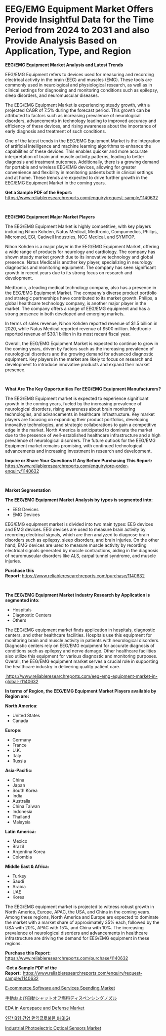 <p><h1>EEG/EMG Equipment Market Offers Provide Insightful Data for the Time Period from 2024 to 2031 and also Provide Analysis Based on Application, Type, and Region</h1></p><p><strong>EEG/EMG Equipment Market Analysis and Latest Trends</strong></p>
<p><p>EEG/EMG Equipment refers to devices used for measuring and recording electrical activity in the brain (EEG) and muscles (EMG). These tools are commonly used in neurological and physiological research, as well as in clinical settings for diagnosing and monitoring conditions such as epilepsy, sleep disorders, and neuromuscular diseases.</p><p>The EEG/EMG Equipment Market is experiencing steady growth, with a projected CAGR of 7.5% during the forecast period. This growth can be attributed to factors such as increasing prevalence of neurological disorders, advancements in technology leading to improved accuracy and efficiency of these devices, and rising awareness about the importance of early diagnosis and treatment of such conditions.</p><p>One of the latest trends in the EEG/EMG Equipment Market is the integration of artificial intelligence and machine learning algorithms to enhance the capabilities of these devices. This enables quicker and more accurate interpretation of brain and muscle activity patterns, leading to better diagnosis and treatment outcomes. Additionally, there is a growing demand for portable and wireless EEG/EMG devices, allowing for greater convenience and flexibility in monitoring patients both in clinical settings and at home. These trends are expected to drive further growth in the EEG/EMG Equipment Market in the coming years.</p></p>
<p><strong>Get a Sample PDF of the Report:&nbsp;</strong> <a href="https://www.reliableresearchreports.com/enquiry/request-sample/1140632">https://www.reliableresearchreports.com/enquiry/request-sample/1140632</a></p>
<p>&nbsp;</p>
<p><strong>EEG/EMG Equipment Major Market Players</strong></p>
<p><p>The EEG/EMG Equipment Market is highly competitive, with key players including Nihon Kohden, Natus Medical, Medtronic, Compumedics, Philips, Micromed, EGI, Cadwell Industries, NCC Medical, and SYMTOP. </p><p>Nihon Kohden is a major player in the EEG/EMG Equipment Market, offering a wide range of products for neurology and cardiology. The company has shown steady market growth due to its innovative technology and global presence. Natus Medical is another key player, specializing in neurology diagnostics and monitoring equipment. The company has seen significant growth in recent years due to its strong focus on research and development.</p><p>Medtronic, a leading medical technology company, also has a presence in the EEG/EMG Equipment Market. The company's diverse product portfolio and strategic partnerships have contributed to its market growth. Philips, a global healthcare technology company, is another major player in the market. The company offers a range of EEG/EMG equipment and has a strong presence in both developed and emerging markets.</p><p>In terms of sales revenue, Nihon Kohden reported revenue of $1.5 billion in 2020, while Natus Medical reported revenue of $500 million. Medtronic reported revenue of $30.1 billion in its most recent fiscal year.</p><p>Overall, the EEG/EMG Equipment Market is expected to continue to grow in the coming years, driven by factors such as the increasing prevalence of neurological disorders and the growing demand for advanced diagnostic equipment. Key players in the market are likely to focus on research and development to introduce innovative products and expand their market presence.</p></p>
<p>&nbsp;</p>
<p><strong>What Are The Key Opportunities For EEG/EMG Equipment Manufacturers?</strong></p>
<p><p>The EEG/EMG Equipment market is expected to experience significant growth in the coming years, fueled by the increasing prevalence of neurological disorders, rising awareness about brain monitoring technologies, and advancements in healthcare infrastructure. Key market players are focusing on expanding their product portfolios, developing innovative technologies, and strategic collaborations to gain a competitive edge in the market. North America is anticipated to dominate the market due to the presence of well-established healthcare infrastructure and a high prevalence of neurological disorders. The future outlook for the EEG/EMG Equipment market remains promising, with continued technological advancements and increasing investment in research and development.</p></p>
<p><strong>Inquire or Share Your Questions If Any Before Purchasing This Report:</strong> <a href="https://www.reliableresearchreports.com/enquiry/pre-order-enquiry/1140632">https://www.reliableresearchreports.com/enquiry/pre-order-enquiry/1140632</a></p>
<p>&nbsp;</p>
<p><strong>Market Segmentation</strong></p>
<p><strong>The EEG/EMG Equipment Market Analysis by types is segmented into:</strong></p>
<p><ul><li>EEG Devices</li><li>EMG Devices</li></ul></p>
<p><p>EEG/EMG equipment market is divided into two main types: EEG devices and EMG devices. EEG devices are used to measure brain activity by recording electrical signals, which are then analyzed to diagnose brain disorders such as epilepsy, sleep disorders, and brain injuries. On the other hand, EMG devices are used to measure muscle activity by recording electrical signals generated by muscle contractions, aiding in the diagnosis of neuromuscular disorders like ALS, carpal tunnel syndrome, and muscle injuries.</p></p>
<p><strong>Purchase this Report:&nbsp;</strong><a href="https://www.reliableresearchreports.com/purchase/1140632">https://www.reliableresearchreports.com/purchase/1140632</a></p>
<p>&nbsp;</p>
<p><strong>The EEG/EMG Equipment Market Industry Research by Application is segmented into:</strong></p>
<p><ul><li>Hospitals</li><li>Diagnostic Centers</li><li>Others</li></ul></p>
<p><p>The EEG/EMG equipment market finds application in hospitals, diagnostic centers, and other healthcare facilities. Hospitals use this equipment for monitoring brain and muscle activity in patients with neurological disorders. Diagnostic centers rely on EEG/EMG equipment for accurate diagnosis of conditions such as epilepsy and nerve damage. Other healthcare facilities also utilize this equipment for various diagnostic and monitoring purposes. Overall, the EEG/EMG equipment market serves a crucial role in supporting the healthcare industry in delivering quality patient care.</p></p>
<p><a href="https://www.reliableresearchreports.com/eeg-emg-equipment-market-in-global-r1140632">&nbsp;https://www.reliableresearchreports.com/eeg-emg-equipment-market-in-global-r1140632</a></p>
<p><strong>In terms of Region, the EEG/EMG Equipment Market Players available by Region are:</strong></p>
<p>
    <p> <strong> North America: </strong>
        <ul>
            <li>United States</li>
            <li>Canada</li>
        </ul>
        </p> 
    <p> <strong> Europe: </strong>
        <ul>
            <li>Germany</li>
            <li>France</li>
            <li>U.K.</li>
            <li>Italy</li>
            <li>Russia</li>
        </ul>
        </p> 
    <p> <strong> Asia-Pacific: </strong>
        <ul>
            <li>China</li>
            <li>Japan</li>
            <li>South Korea</li>
            <li>India</li>
            <li>Australia</li>
            <li>China Taiwan</li>
            <li>Indonesia</li>
            <li>Thailand</li>
            <li>Malaysia</li>
        </ul>
        </p> 
    <p> <strong> Latin America: </strong>
        <ul>
            <li>Mexico</li>
            <li>Brazil</li>
            <li>Argentina Korea</li>
            <li>Colombia</li>
        </ul>
        </p> 
    <p> <strong> Middle East & Africa: </strong>
        <ul>
            <li>Turkey</li>
            <li>Saudi</li>
            <li>Arabia</li>
            <li>UAE</li>
            <li>Korea</li>
        </ul>
    </p>
    </p>
<p><p>The EEG/EMG equipment market is projected to witness robust growth in North America, Europe, APAC, the USA, and China in the coming years. Among these regions, North America and Europe are expected to dominate the market with a market share of approximately 35% each, followed by the USA with 20%, APAC with 15%, and China with 10%. The increasing prevalence of neurological disorders and advancements in healthcare infrastructure are driving the demand for EEG/EMG equipment in these regions.</p></p>
<p><strong>Purchase this Report: </strong><a href="https://www.reliableresearchreports.com/purchase/1140632">https://www.reliableresearchreports.com/purchase/1140632</a></p>
<p>&nbsp;<strong>Get a Sample PDF of the Report:&nbsp;&nbsp;</strong><a href="https://www.reliableresearchreports.com/enquiry/request-sample/1140632">https://www.reliableresearchreports.com/enquiry/request-sample/1140632</a></p>
<p><strong></strong></p>
<p><p><a href="https://github.com/tamvrosiya/Market-Research-Report-List-4/blob/main/e-commerce-software-and-services-spending-market.md">E-commerce Software and Services Spending Market</a></p><p><a href="https://github.com/one-cool-chick/Market-Research-Report-List-2/blob/main/2249307107778.md">手動および自動シャットオフ燃料ディスペンシングノズル</a></p><p><a href="https://github.com/changoleonlaverguenzanoexiste/Market-Research-Report-List-3/blob/main/eda-in-aerospace-and-defense-market.md">EDA in Aerospace and Defense Market</a></p><p><a href="https://github.com/Penelolack456456/Market-Research-Report-List-2/blob/main/3363368102159.md">인간 B형 간염 면역글로불린 (HBIG)</a></p><p><a href="https://issuu.com/reportprime-2/docs/industrial-photoelectric-optical-sensors-market-si">Industrial Photoelectric Optical Sensors Market</a></p></p>